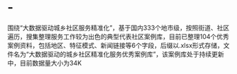# -
围绕“大数据驱动城乡社区服务精准化”，基于国内333个地市级，按照街道、社区遍历，搜集整理服务工作较为出色的典型代表社区案例库，目前已整理104个优秀案例资料，包括地区、特征模式、新闻链接等6个字段，后缀以.xlsx形式存储，文件名为“大数据驱动的城乡社区精准化服务优秀案例库”，该案例库处于持续更新中，目前数据量大小为34K
